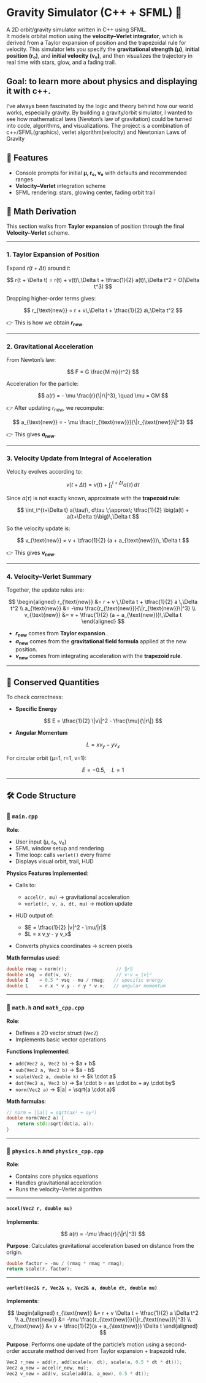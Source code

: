 # Gravity Simulator (C++ + SFML) 🌌

A 2D orbit/gravity simulator written in C++ using SFML.  
It models orbital motion using the **velocity–Verlet integrator**, which is derived from a Taylor expansion of position and the trapezoidal rule for velocity. This simulator lets you specify the **gravitational strength (μ)**, **initial position (r₀)**, and **initial velocity (v₀)**, and then visualizes the trajectory in real time with stars, glow, and a fading trail.



## Goal: to learn more about physics and displaying it with c++.
I’ve always been fascinated by the logic and theory behind how our world works, especially gravity. By building a gravity/orbit simulator, I wanted to see how mathematical laws (Newton’s law of gravitation) could be turned into code, algorithms, and visualizations.
The project is a combination of c++/SFML(graphics), verlet algorithm(velocity) and Newtonian Laws of Gravity

## 🚀 Features
- Console prompts for initial **μ, r₀, v₀** with defaults and recommended ranges
- **Velocity–Verlet** integration scheme
- SFML rendering: stars, glowing center, fading orbit trail

## 📐 Math Derivation

This section walks from **Taylor expansion** of position through the final **Velocity–Verlet** scheme.

---

### 1. Taylor Expansion of Position

Expand $r(t + \Delta t)$ around $t$:

$$
r(t + \Delta t) = r(t) + v(t)\,\Delta t + \tfrac{1}{2} a(t)\,\Delta t^2 + O(\Delta t^3)
$$

Dropping higher-order terms gives:

$$
r_{\text{new}} = r + v\,\Delta t + \tfrac{1}{2} a\,\Delta t^2
$$

👉 This is how we obtain **$r_{\text{new}}$**.

---

### 2. Gravitational Acceleration

From Newton’s law:

$$
F = G \frac{M m}{r^2}
$$

Acceleration for the particle:

$$
a(r) = - \mu \frac{r}{\|r\|^3}, \quad \mu = GM
$$

👉 After updating $r_{\text{new}}$, we recompute:

$$
a_{\text{new}} = - \mu \frac{r_{\text{new}}}{\|r_{\text{new}}\|^3}
$$

👉 This gives **$a_{\text{new}}$**.

---

### 3. Velocity Update from Integral of Acceleration

Velocity evolves according to:

$$
v(t+\Delta t) = v(t) + \int_t^{t+\Delta t} a(\tau)\, d\tau
$$

Since $a(\tau)$ is not exactly known, approximate with the **trapezoid rule**:

$$
\int_t^{t+\Delta t} a(\tau)\, d\tau \;\approx\; \tfrac{1}{2} \big(a(t) + a(t+\Delta t)\big)\,\Delta t
$$

So the velocity update is:

$$
v_{\text{new}} = v + \tfrac{1}{2} (a + a_{\text{new}})\, \Delta t
$$

👉 This gives **$v_{\text{new}}$**.

---

### 4. Velocity–Verlet Summary

Together, the update rules are:

$$
\begin{aligned}
r_{\text{new}} &= r + v \,\Delta t + \tfrac{1}{2} a \,\Delta t^2 \\
a_{\text{new}} &= -\mu \frac{r_{\text{new}}}{\|r_{\text{new}}\|^3} \\
v_{\text{new}} &= v + \tfrac{1}{2} (a + a_{\text{new}})\,\Delta t
\end{aligned}
$$

- **$r_{\text{new}}$** comes from **Taylor expansion**.  
- **$a_{\text{new}}$** comes from the **gravitational field formula** applied at the new position.  
- **$v_{\text{new}}$** comes from integrating acceleration with the **trapezoid rule**.

---

## 🧮 Conserved Quantities

To check correctness:

- **Specific Energy**

$$
E = \tfrac{1}{2} \|v\|^2 - \frac{\mu}{\|r\|}
$$

- **Angular Momentum**

$$
L = x v_y - y v_x
$$

For circular orbit (μ=1, r=1, v=1):

$$
E = -0.5, \quad L = 1
$$

---

## 🛠️ Code Structure
### 🔹 `main.cpp`

**Role**:

* User input (μ, r₀, v₀)
* SFML window setup and rendering
* Time loop: calls `verlet()` every frame
* Displays visual orbit, trail, HUD

**Physics Features Implemented**:

* Calls to:

  * `accel(r, mu)` → gravitational acceleration
  * `verlet(r, v, a, dt, mu)` → motion update
* HUD output of:

  * \$E = \tfrac{1}{2} |v|^2 - \mu/|r|\$
  * \$L = x v\_y - y v\_x\$
* Converts physics coordinates → screen pixels

**Math formulas used**:

```cpp
double rmag = norm(r);                  // ‖r‖
double vsq  = dot(v, v);                // v⋅v = |v|²
double E    = 0.5 * vsq - mu / rmag;   // specific energy
double L    = r.x * v.y - r.y * v.x;   // angular momentum
```

---

### 🔹 `math.h` and `math_cpp.cpp`

**Role**:

* Defines a 2D vector struct (`Vec2`)
* Implements basic vector operations

**Functions Implemented**:

* `add(Vec2 a, Vec2 b)` → \$a + b\$
* `sub(Vec2 a, Vec2 b)` → \$a - b\$
* `scale(Vec2 a, double k)` → \$k \cdot a\$
* `dot(Vec2 a, Vec2 b)` → \$a \cdot b = ax \cdot bx + ay \cdot by\$
* `norm(Vec2 a)` → \$|a| = \sqrt{a \cdot a}\$

**Math formulas**:

```cpp
// norm = ||a|| = sqrt(ax² + ay²)
double norm(Vec2 a) {
    return std::sqrt(dot(a, a));
}
```

---

### 🔹 `physics.h` and `physics_cpp.cpp`

**Role**:

* Contains core physics equations
* Handles gravitational acceleration
* Runs the velocity–Verlet algorithm

---

#### `accel(Vec2 r, double mu)`

**Implements**:

$$
a(r) = -\mu \frac{r}{\|r\|^3}
$$

**Purpose**:
Calculates gravitational acceleration based on distance from the origin.

```cpp
double factor = -mu / (rmag * rmag * rmag);
return scale(r, factor);
```

---

#### `verlet(Vec2& r, Vec2& v, Vec2& a, double dt, double mu)`

**Implements**:

$$
\begin{aligned}
r_{\text{new}} &= r + v \Delta t + \tfrac{1}{2} a \Delta t^2 \\
a_{\text{new}} &= -\mu \frac{r_{\text{new}}}{\|r_{\text{new}}\|^3} \\
v_{\text{new}} &= v + \tfrac{1}{2}(a + a_{\text{new}}) \Delta t
\end{aligned}
$$

**Purpose**:
Performs one update of the particle’s motion using a second-order accurate method derived from Taylor expansion + trapezoid rule.

```cpp
Vec2 r_new = add(r, add(scale(v, dt), scale(a, 0.5 * dt * dt)));
Vec2 a_new = accel(r_new, mu);
Vec2 v_new = add(v, scale(add(a, a_new), 0.5 * dt));
```











